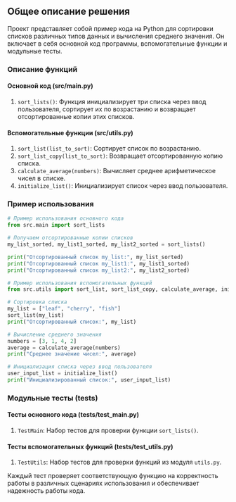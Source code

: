## Общее описание решения

Проект представляет собой пример кода на Python для сортировки списков различных типов данных и вычисления среднего значения. Он включает в себя основной код программы, вспомогательные функции и модульные тесты.

### Описание функций

#### Основной код (src/main.py)

1. `sort_lists()`: Функция инициализирует три списка через ввод пользователя, сортирует их по возрастанию и возвращает отсортированные копии этих списков.

#### Вспомогательные функции (src/utils.py)

1. `sort_list(list_to_sort)`: Сортирует список по возрастанию.
2. `sort_list_copy(list_to_sort)`: Возвращает отсортированную копию списка.
3. `calculate_average(numbers)`: Вычисляет среднее арифметическое чисел в списке.
4. `initialize_list()`: Инициализирует список через ввод пользователя.

### Пример использования

```python
# Пример использования основного кода
from src.main import sort_lists

# Получаем отсортированные копии списков
my_list_sorted, my_list1_sorted, my_list2_sorted = sort_lists()

print("Отсортированный список my_list:", my_list_sorted)
print("Отсортированный список my_list1:", my_list1_sorted)
print("Отсортированный список my_list2:", my_list2_sorted)

# Пример использования вспомогательных функций
from src.utils import sort_list, sort_list_copy, calculate_average, initialize_list

# Сортировка списка
my_list = ["leaf", "cherry", "fish"]
sort_list(my_list)
print("Отсортированный список:", my_list)

# Вычисление среднего значения
numbers = [3, 1, 4, 2]
average = calculate_average(numbers)
print("Среднее значение чисел:", average)

# Инициализация списка через ввод пользователя
user_input_list = initialize_list()
print("Инициализированный список:", user_input_list)
```

### Модульные тесты (tests)

#### Тесты основного кода (tests/test_main.py)

1. `TestMain`: Набор тестов для проверки функции `sort_lists()`.

#### Тесты вспомогательных функций (tests/test_utils.py)

1. `TestUtils`: Набор тестов для проверки функций из модуля `utils.py`.

Каждый тест проверяет соответствующую функцию на корректность работы в различных сценариях использования и обеспечивает надежность работы кода.